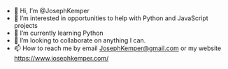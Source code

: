 - 👋 Hi, I’m @JosephKemper
- 👀 I’m interested in opportunities to help with Python and JavaScript projects 
- 🌱 I’m currently learning Python
- 💞️ I’m looking to collaborate on anything I can.
- 📫 How to reach me by email JosephKemper@gmail.com or my website https://www.josephkemper.com/

<!---
JosephKemper/JosephKemper is a ✨ special ✨ repository because its `README.md` (this file) appears on your GitHub profile.
You can click the Preview link to take a look at your changes.
--->
